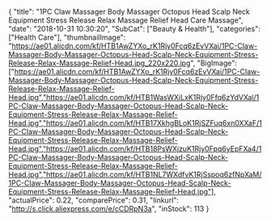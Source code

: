 {
	"title": "1PC Claw Massager Body Massager Octopus Head Scalp Neck Equipment Stress Release Relax Massage Relief Head Care Massage",
	"date": "2018-10-31 10:30:20",
	"SubCat": ["Beauty & Health"],
	"categories": ["Health Care"],
	"thumbnailImage": "https://ae01.alicdn.com/kf/HTB1AwZYXo_rK1Rjy0Fcq6zEvVXai/1PC-Claw-Massager-Body-Massager-Octopus-Head-Scalp-Neck-Equipment-Stress-Release-Relax-Massage-Relief-Head.jpg_220x220.jpg",
	"BigImage": ["https://ae01.alicdn.com/kf/HTB1AwZYXo_rK1Rjy0Fcq6zEvVXai/1PC-Claw-Massager-Body-Massager-Octopus-Head-Scalp-Neck-Equipment-Stress-Release-Relax-Massage-Relief-Head.jpg","https://ae01.alicdn.com/kf/HTB1WasWXiLxK1Rjy0Ffq6zYdVXal/1PC-Claw-Massager-Body-Massager-Octopus-Head-Scalp-Neck-Equipment-Stress-Release-Relax-Massage-Relief-Head.jpg","https://ae01.alicdn.com/kf/HTB17XkhgBLoK1RjSZFuq6xn0XXaF/1PC-Claw-Massager-Body-Massager-Octopus-Head-Scalp-Neck-Equipment-Stress-Release-Relax-Massage-Relief-Head.jpg","https://ae01.alicdn.com/kf/HTB18PsWXjzuK1Rjy0Fpq6yEpFXa4/1PC-Claw-Massager-Body-Massager-Octopus-Head-Scalp-Neck-Equipment-Stress-Release-Relax-Massage-Relief-Head.jpg","https://ae01.alicdn.com/kf/HTB1NL7WXdfvK1RjSspoq6zfNpXaM/1PC-Claw-Massager-Body-Massager-Octopus-Head-Scalp-Neck-Equipment-Stress-Release-Relax-Massage-Relief-Head.jpg"],
	"actualPrice": 0.22,
	"comparePrice": 0.31,
	"linkurl": "http://s.click.aliexpress.com/e/cCDRpN3a",
	"inStock": 113
}
